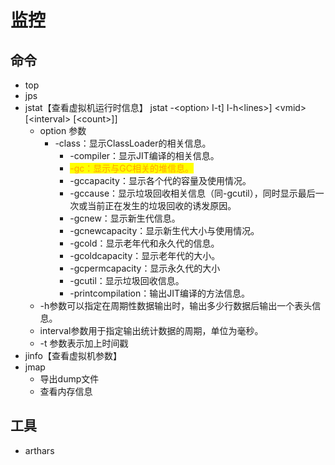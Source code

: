 # 监控

## 命令

* top
* jps
* jstat【查看虚拟机运行时信息】  jstat -\<option› I-t] I-h\<lines>] \<vmid> \[\<interval> \[\<count>]]
  * option 参数
    * \-class：显示ClassLoader的相关信息。&#x20;
      * \-compiler：显示JIT编译的相关信息。&#x20;
      * <mark style="color:orange;">-gc：显示与GC相关的堆信息。</mark>
      * &#x20;\-gccapacity：显示各个代的容量及使用情况。
      * &#x20;\-gccause：显示垃圾回收相关信息（同-gcutil），同时显示最后一次或当前正在发生的垃圾回收的诱发原因。&#x20;
      * \-gcnew：显示新生代信息。
      * &#x20;\-gcnewcapacity：显示新生代大小与使用情况。
      * &#x20;\-gcold：显示老年代和永久代的信息。
      * &#x20;\-gcoldcapacity：显示老年代的大小。&#x20;
      * \-gcpermcapacity：显示永久代的大小
      * \-gcutil：显示垃圾回收信息。&#x20;
      * \-printcompilation：输出JIT编译的方法信息。
  * \-h参数可以指定在周期性数据输出时，输出多少行数据后输出一个表头信息。
  * interval参数用于指定输出统计数据的周期，单位为毫秒。&#x20;
  * \-t 参数表示加上时间戳
* jinfo【查看虚拟机参数】
* jmap
  * 导出dump文件
  * 查看内存信息



## 工具

* arthars

